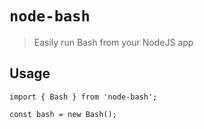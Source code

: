 # `node-bash`

> Easily run Bash from your NodeJS app

## Usage

```
import { Bash } from 'node-bash';

const bash = new Bash();
```
